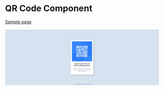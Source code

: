 # QR Code Component
<a href="https://m-its.github.io/qr-code-component/" target="_blank">Sample page</a>
<br><br>
<img src="https://github.com/M-its/qr-code-component/blob/main/%5BDesktop%5DFrontend_Mentor_QR_code_component.jpeg">
